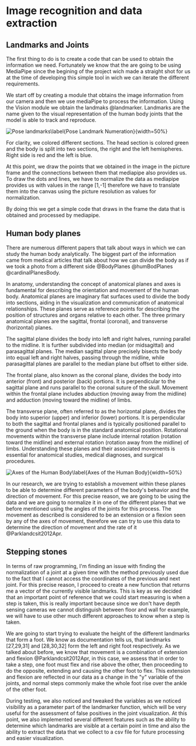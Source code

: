 # Image recognition and data extraction

## Landmarks and Joints
The first thing to do is to create a code that can be used to obtain the information we need. Fortunately we know that the are going to be using MediaPipe since the begining of the project wich made a straight shot for us at the time of developing this simple tool in wich we can iterate the different requirements.

We start off by creating a module that obtains the image information from our camera and then we use mediaPipe to process the information. Using the Vision module we obtain the landmaks @landmarker. Landmarks are the name given to the visual representation of the human body joints that the model is able to track and reproduce.

![Pose landmarks\label{Pose Landmark Numeration}](pose_landmarks_index.png){width=50%}

For clarity, we colored different sections. The head section is colored green and the body is split into two sections, the right and the left hemispheres. Right side is red and the left is blue.

At this point, we draw the points that we obtained in the image in the picture frame and the connections between them that mediapipe also provides us. To draw the dots and lines, we have to normalize the data as mediapipe provides us with values in the range [1,-1] therefore we have to translate them into the canvas using the picture resolution as values for normalization.

By doing this we get a simple code that draws in the frame the data that is obtained and processed by mediapipe.

## Human body planes

There are numerous different papers that talk about ways in which we can study the human body analytically. The biggest part of the information came from medical articles that talk about how we can divide the body as if we took a photo from a different side @BodyPlanes @humBodPlanes @cardinalPlanesBody.

In anatomy, understanding the concept of anatomical planes and axes is fundamental for describing the orientation and movement of the human body. Anatomical planes are imaginary flat surfaces used to divide the body into sections, aiding in the visualization and communication of anatomical relationships. These planes serve as reference points for describing the position of structures and organs relative to each other. The three primary anatomical planes are the sagittal, frontal (coronal), and transverse (horizontal) planes.

The sagittal plane divides the body into left and right halves, running parallel to the midline. It is further subdivided into median (or midsagittal) and parasagittal planes. The median sagittal plane precisely bisects the body into equal left and right halves, passing through the midline, while parasagittal planes are parallel to the median plane but offset to either side.

The frontal plane, also known as the coronal plane, divides the body into anterior (front) and posterior (back) portions. It is perpendicular to the sagittal plane and runs parallel to the coronal suture of the skull. Movement within the frontal plane includes abduction (moving away from the midline) and adduction (moving toward the midline) of limbs.

The transverse plane, often referred to as the horizontal plane, divides the body into superior (upper) and inferior (lower) portions. It is perpendicular to both the sagittal and frontal planes and is typically positioned parallel to the ground when the body is in the standard anatomical position. Rotational movements within the transverse plane include internal rotation (rotation toward the midline) and external rotation (rotation away from the midline) of limbs. Understanding these planes and their associated movements is essential for anatomical studies, medical diagnoses, and surgical procedures.

![Axes of the Human Body\label{Axes of the Human Body}](humanBodyPlanes.jpg){width=50%}

In our research, we are trying to establish a movement within these planes to be able to determine different parameters of the body's behavior and the direction of movement. For this precise reason, we are going to be using the data and we are going to normalize it in one of the different planes that we before mentioned using the angles of the joints for this process. The movement as described is considered to be an extension or a flexion seen by any of the axes of movement, therefore we can try to use this data to determine the direction of movement and the rate of it @Parklandcsit2012Apr. 


## Stepping stones

In terms of raw programming, I'm finding an issue with finding the normalization of a joint at a given time with the method previously used due to the fact that I cannot access the coordinates of the previous and next joint. For this precise reason, I proceed to create a new function that returns me a vector of the currently visible landmarks.
This is key as we decided that an important point of reference that we could start measuring is when a step is taken, this is really important because since we don't have depth sensing cameras we cannot distinguish between floor and wall for example, we will have to use other much different approaches to know when a step is taken.

We are going to start trying to evaluate the height of the different landmarks that form a foot. We know as documentation tells us, that landmarks [27,29,31] and [28,30,32] form the left and right foot respectively. As we talked about before, we know that movement is a combination of extension and flexion @Parklandcsit2012Apr, in this case, we assess that in order to take a step, one foot must flex and rise above the other, then proceeding to do the opposite, extending and causing the other foot to flex. This extension and flexion are reflected in our data as a change in the "y" variable of the joints, and normal steps commonly make the whole foot rise over the ankle of the other foot.

During testing, we also noticed and tweaked the variables as we noticed visibility as a parameter part of the landmarker function, which will be very useful for the assessment of false positives in the joint visualization. At this point, we also implemented several different features such as the ability to determine which landmarks are visible at a certain point in time and also the ability to extract the data that we collect to a csv file for future processing and easier visualization.

